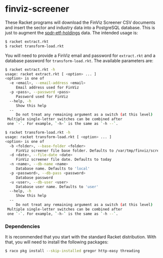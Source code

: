 # finviz-screener
These Racket programs will download the FinViz Screener CSV documents and insert the sector and industry data into a PostgreSQL database. 
This is just to augment the [spdr-etf-holdings](https://github.com/evdubs/spdr-etf-holdings) data. The intended usage is:

```bash
$ racket extract.rkt
$ racket transform-load.rkt
```

You will need to provide a FinViz email and password for `extract.rkt` and a database password for `transform-load.rkt`.
The available parameters are:

```bash
$ racket extract.rkt -h
usage: racket extract.rkt [ <option> ... ]
<option> is one of
  -e <email>, --email-address <email>
     Email address used for FinViz
  -p <pass>, --password <pass>
     Password used for FinViz
  --help, -h
     Show this help
  --
     Do not treat any remaining argument as a switch (at this level)
 Multiple single-letter switches can be combined after
 one `-`. For example, `-h-` is the same as `-h --`.

$ racket transform-load.rkt -h
usage: racket transform-load.rkt [ <option> ... ]
<option> is one of
  -b <folder>, --base-folder <folder>
     FinViz screener file base folder. Defaults to /var/tmp/finviz/screener
  -d <date>, --file-date <date>
     FinViz screener file date. Defaults to today
  -n <name>, --db-name <name>
     Database name. Defaults to 'local'
  -p <password>, --db-pass <password>
     Database password
  -u <user>, --db-user <user>
     Database user name. Defaults to 'user'
  --help, -h
     Show this help
  --
     Do not treat any remaining argument as a switch (at this level)
 Multiple single-letter switches can be combined after
 one `-`. For example, `-h-` is the same as `-h --`.
```

### Dependencies

It is recommended that you start with the standard Racket distribution. With that, you will need to install the following packages:

```bash
$ raco pkg install --skip-installed gregor http-easy threading
```
